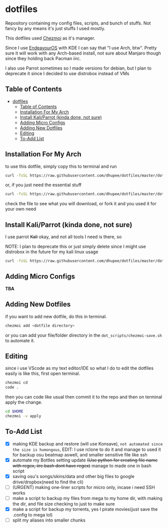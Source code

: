 # dotfiles

Repository containing my config files, scripts, and bunch of stuffs. Not fancy by any means it's just stuffs I used mostly.

This dotfiles used [Chezmoi](https://www.chezmoi.io/) as it's manager.

Since I use [EndeavourOS](https://endeavouros.com/) with KDE I can say that "I use Arch, btw". Pretty sure it will work with any Arch-based install, not sure about Manjaro though since they holding back Pacman iirc.

I also use Parrot sometimes so I made versions for debian, but I plan to deprecate it since I decided to use distrobox instead of VMs

## Table of Contents

- [dotfiles](#dotfiles)
  - [Table of Contents](#table-of-contents)
  - [Installation For My Arch](#installation-for-my-arch)
  - [Install Kali/Parrot (kinda done, not sure)](#install-kaliparrot-kinda-done-not-sure)
  - [Adding Micro Configs](#adding-micro-configs)
  - [Adding New Dotfiles](#adding-new-dotfiles)
  - [Editing](#editing)
  - [To-Add List](#to-add-list)

## Installation For My Arch

to use this dotfile, simply copy this to terminal and run

```sh
curl -fsSL https://raw.githubusercontent.com/dhupee/dotfiles/master/dot_scripts/kickstart-full.sh | bash
```

or, if you just need the essential stuff

```sh
curl -fsSL https://raw.githubusercontent.com/dhupee/dotfiles/master/dot_scripts/kickstart.sh | bash
```

check the file to see what you will download, or fork it and you used it for your own need

## Install Kali/Parrot (kinda done, not sure)

I use parrot ~~Kali~~ okay, and not all tools I need is there, so

NOTE: I plan to deprecate this or just simply delete since I might use distrobox in the future for my kali linux usage

```sh
curl -fsSL https://raw.githubusercontent.com/dhupee/dotfiles/master/dot_scripts/install-kali.sh | bash
```

## Adding Micro Configs

**TBA**

## Adding New Dotfiles

if you want to add new dotfile, do this in terminal.

```sh
chezmoi add <dotfile directory>
```

or you can add your file/folder directory in the `dot_scripts/chezmoi-save.sh` to automate it.

## Editing

since i use VScode as my text editor/IDE so what I do to edit the dotfiles easily is like this, first open terminal.

```sh
chezmoi cd
code .
```

then you can code like usual then commit it to the repo and then on terminal apply the change.

```sh
cd $HOME
chezmoi -v apply
```

## To-Add List

- [x] making KDE backup and restore (will use Konsave), `not automated since the size is humongous`, EDIT: I use rclone to do it and manage to used it for backup osu beatmap aswell, and smaller sensitive file like ssh
- [x] automate my Bottles setting update ~~(Use python for creating file name with regex, iirc bash dont have regex)~~ manage to made one in bash script
- [x] saving osu's songs/skins/data and other big files to google drive/dropbox(need to find the cli)
- [ ] (URGENT) making one-liner scripts for micro only, incase i need SSH works
- [ ] make a script to backup my files from mega to my home dir, with making the dir, and file size checking to just to make sure
- [x] make a script for backup my torrents, yes I pirate movies(just save the .config to mega lol)
- [ ] split my aliases into smaller chunks